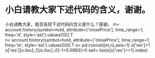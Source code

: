 # 小白请教大家下述代码的含义，谢谢。

小白请教大家，能否告知下述代码的含义是什么？感谢。
    m= account.history(symbol=hold, attribute=['closePrice'], time_range=1, freq='d', style='ast').values()[0].T    
        n= account.history(symbol=hold, attribute=['closePrice'], time_range=1, freq='m', style='ast').values()[0].T
        o= pd.concat([m,n],axis=1)
        o['res']=1
        o['res'][o.iloc[:,1]/o.iloc[:,0]-1&gt;0.0993]=0
        sell= list(o[o['res']==1].index)